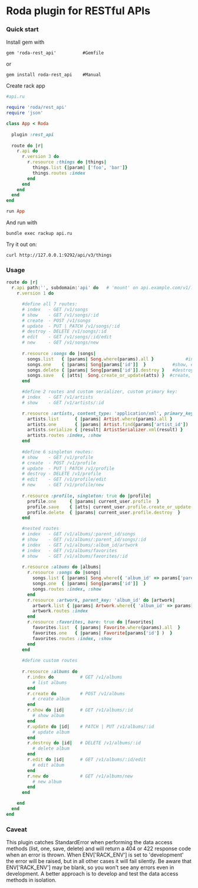 Roda plugin for RESTful APIs
=============

### Quick start

Install gem with

    gem 'roda-rest_api'          #Gemfile

or

    gem install roda-rest_api    #Manual

Create rack app 

```ruby
#api.ru

require 'roda/rest_api'
require 'json'

class App < Roda
  
  plugin :rest_api
  
  route do |r|
    r.api do
      r.version 3 do
        r.resource :things do |things|
          things.list {|param| ['foo', 'bar']}
          things.routes :index
        end
      end
    end
  end
end

run App
```
    
And run with

    bundle exec rackup api.ru

Try it out on:

    curl http://127.0.0.1:9292/api/v3/things


### Usage

```ruby
route do |r|
  r.api path:'', subdomain:'api' do   # 'mount' on api.example.com/v1/...
    r.version 1 do

      #define all 7 routes:
      # index   - GET /v1/songs
      # show    - GET /v1/songs/:id
      # create  - POST /v1/songs
      # update  - PUT | PATCH /v1/songs/:id
      # destroy - DELETE /v1/songs/:id
      # edit    - GET /v1/songs/:id/edit
      # new     - GET /v1/songs/new
      
      r.resource :songs do |songs|
        songs.list   { |params| Song.where(params).all }            #index
        songs.one    { |params| Song[params['id']]  }          #show, edit, new
        songs.delete { |params| Song[params['id']].destroy }   #destroy
        songs.save   { |atts|  Song.create_or_update(atts) }  #create, update
      end

      #define 2 routes and custom serializer, custom primary key:
      # index   - GET /v1/artists
      # show    - GET /v1/artists/:id

      r.resource :artists, content_type: 'application/xml', primary_key: 'artist_id' do |artists|
        artists.list      { |params| Artist.where(params).all }
        artists.one       { |params| Artist.find(params['artist_id'])  }
        artists.serialize { |result| ArtistSerializer.xml(result) }
        artists.routes :index, :show
      end
      
      #define 6 singleton routes:
      # show    - GET /v1/profile
      # create  - POST /v1/profile
      # update  - PUT | PATCH /v1/profile
      # destroy - DELETE /v1/profile
      # edit    - GET /v1/profile/edit
      # new     - GET /v1/profile/new
      
      r.resource :profile, singleton: true do |profile|
        profile.one     { |params| current_user.profile  }                      #show, edit, new
        profile.save    { |atts| current_user.profile.create_or_update(atts)  } #create, update
        profile.delete  { |params| current_user.profile.destroy  }              #destroy
      end

      #nested routes
      # index   - GET /v1/albums/:parent_id/songs
      # show    - GET /v1/albums/:parent_id/songs/:id
      # index   - GET /v1/albums/:album_id/artwork
      # index   - GET /v1/albums/favorites
      # show    - GET /v1/albums/favorites/:id
      
      r.resource :albums do |albums|
        r.resource :songs do |songs|
          songs.list { |params| Song.where({ 'album_id' => params['parent_id'] }) }
          songs.one  { |params| Song[params['id']] 	}
          songs.routes :index, :show
        end
        r.resource :artwork, parent_key: 'album_id' do |artwork|
          artwork.list { |params| Artwork.where({ 'album_id' => params['album_id'] }).all }
          artwork.routes :index
        end
        r.resource :favorites, bare: true do |favorites|
          favorites.list  { |params| Favorite.where(params).all  }
          favorites.one   { |params| Favorite[params['id'] )  }
          favorites.routes :index, :show
        end
      end
      
      #define custom routes
      
      r.resource :albums do
        r.index do          # GET /v1/albums
          # list albums
        end
        r.create do         # POST /v1/albums
          # create album
        end
        r.show do |id|      # GET /v1/albums/:id
          # show album
        end
        r.update do |id|    # PATCH | PUT /v1/albums/:id
          # update album
        end
        r.destroy do |id|   # DELETE /v1/albums/:id
          # delete album
        end
        r.edit do |id|      # GET /v1/albums/:id/edit
          # edit album
        end
        r.new do            # GET /v1/albums/new
          # new album
        end
      end

    end
  end
end
```

### Caveat

This plugin catches StandardError when performing the data access methods (list, one, save, delete) and will return a 404 or 422 response code when an error is thrown. When ENV['RACK_ENV'] is set to 'development' the error will be raised, but in all other cases it will fail silently. Be aware that ENV['RACK_ENV'] may be blank, so you won't see any errors even in development. A better approach is to develop and test the data access methods in isolation.